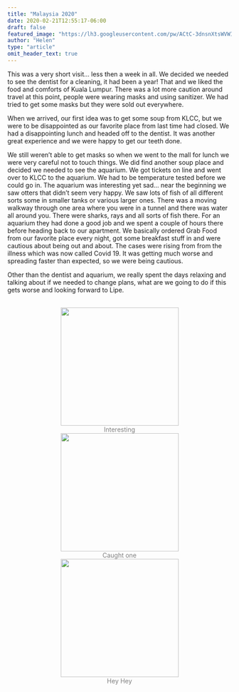 ```yaml
---
title: "Malaysia 2020"
date: 2020-02-21T12:55:17-06:00
draft: false
featured_image: "https://lh3.googleusercontent.com/pw/ACtC-3dnsnXtsWVWIkzXyHCcPesgXfcUlt_tOYJYkuCHH_fpajMe8OpxjZ1Z22nDcq-WrbnHxoPyEsbkocV13_N2V6-7_28U9JLRXf_55TAG_bCsu5PFqNQqYyKiLXQYGQrXm9Jd5-7-I5YTDSqWiEfeM6w8sA=w1300-h975-no"
author: "Helen"
type: "article"
omit_header_text: true
---
```



This was a very short visit… less then a week in all. We decided we needed to see the dentist for a cleaning, it had been a year! That and we liked the food and comforts of Kuala Lumpur. There was a lot more caution around travel at this point, people were wearing masks and using sanitizer. We had tried to get some masks but they were sold out everywhere. 

When we arrived, our first idea was to get some soup from KLCC, but we were to be disappointed as our favorite place from last time had closed. We had a disappointing lunch and headed off to the dentist. It was another great experience and we were happy to get our teeth done. 

We still weren’t able to get masks so when we went to the mall for lunch we were very careful not to touch things. We did find another soup place and decided we needed to see the aquarium. We got tickets on line and went over to KLCC to the aquarium. We had to be temperature tested before we could go in. The aquarium was interesting yet sad… near the beginning we saw otters that didn’t seem very happy. We saw lots of fish of all different sorts some in smaller tanks or various larger ones. There was a moving walkway through one area where you were in a tunnel and there was water all around you. There were sharks, rays and all sorts of fish there. For an aquarium they had done a good job and we spent a couple of hours there before heading back to our apartment. We basically ordered Grab Food from our favorite place every night, got some breakfast stuff in and were cautious about being out and about. The cases were rising from from the illness which was now called Covid 19. It was getting much worse and spreading faster than expected, so we were being cautious. 

Other than the dentist and aquarium, we really spent the days relaxing and talking about if we needed to change plans, what are we going to do if this gets worse and looking forward to Lipe.

</br>
<div style="text-align: center">
  <a style="display:inline-block;text-decoration:none;color: grey;" href="https://photos.google.com/share/AF1QipMDI8eCnFJD2AFhI1i7CC90tYOHxY679CDMd02u8ZzxQ8_7KRsn27ypydkYY5Y4iw/photo/AF1QipO0T-CeKSZEjAknGIy-oj3Qn7itKPxKLxBRoHWG?key=UVhIS0ZmV1FCcVpVT3RCOXdsTVF5Z2RXcVFMSjRn" target="_blank"><img src="https://lh3.googleusercontent.com/pw/ACtC-3fEWA6a1ijLWkQ0sfmUff1HnAOjXvhpSCI35S50UGwrl9E0Zo0fWCB_2Ufz_Uv2YGP1R-Qg2q6pZHSXbvAOwPbkJwyVcN-yuyRa_ZsKL87yYl-ua4qapbD3FkCciwa7LbxxaDJNzjCgQ7YUNYtWfB9bKQ=w1300-h975-no" width="265" /><div>Interesting</div></a>
  <a style="display:inline-block;text-decoration:none;color: grey;" href="https://photos.google.com/share/AF1QipMDI8eCnFJD2AFhI1i7CC90tYOHxY679CDMd02u8ZzxQ8_7KRsn27ypydkYY5Y4iw/photo/AF1QipMtZUiS2E-3eCR5Mw0aeaP-Vy0kqFcTG0eF-pJj?key=UVhIS0ZmV1FCcVpVT3RCOXdsTVF5Z2RXcVFMSjRn" target="_blank"><img src="https://lh3.googleusercontent.com/pw/ACtC-3d-Sqs2XKCzlipQyscp10-MBf3vJ_4eBpqSAEEDE-_u-cYhVKuDRXbm7uxvAm87YxgRxTnesrM64dT6KONX7M2j8FxfDZczWL6qOvcHwkqwCiqNim-vNLThdpF6JJZtHXBqWulpQ5VfUMAdjZV6LnAI4w=w1300-h975-no" width="265" /><div>Caught one</div></a>
  <a style="display:inline-block;text-decoration:none;color: grey;" href="https://photos.google.com/share/AF1QipMDI8eCnFJD2AFhI1i7CC90tYOHxY679CDMd02u8ZzxQ8_7KRsn27ypydkYY5Y4iw/photo/AF1QipOLXFGWatnA2s1abOtkz3fk4TKRLWXG2YPwg4RM?key=UVhIS0ZmV1FCcVpVT3RCOXdsTVF5Z2RXcVFMSjRn" target="_blank"><img src="https://lh3.googleusercontent.com/pw/ACtC-3fXpkj74TvtsC5ZargwiGdMEBCTMC-mJi1ePSTVjjWzOZDK4tI7Eq0ur3Wo5hmBSFUYEYzXJBpm4pKvf9eMKT8_KQwAwVqXnvFRc72TYznlSyUkkytFDWXgmU1Gy1NMm8kgFEt0y3UASBN9L-eKEU36rg=w1300-h975-no" width="265" /><div>Hey Hey</div></a>
    </div>

